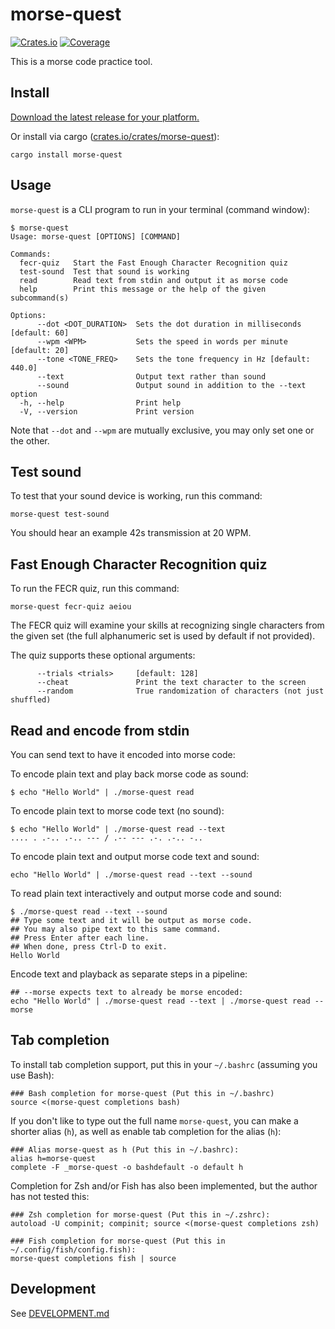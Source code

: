 # morse-quest

[![Crates.io](https://img.shields.io/crates/v/morse-quest?color=blue
)](https://crates.io/crates/morse-quest)
[![Coverage](https://img.shields.io/badge/Coverage-Report-purple)](https://EnigmaCurry.github.io/morse-quest/coverage/master/)

This is a morse code practice tool.

## Install

[Download the latest release for your platform.](https://github.com/EnigmaCurry/morse-quest/releases)

Or install via cargo ([crates.io/crates/morse-quest](https://crates.io/crates/morse-quest)):

```
cargo install morse-quest
```

## Usage

`morse-quest` is a CLI program to run in your terminal (command window):

```
$ morse-quest
Usage: morse-quest [OPTIONS] [COMMAND]

Commands:
  fecr-quiz   Start the Fast Enough Character Recognition quiz
  test-sound  Test that sound is working
  read        Read text from stdin and output it as morse code
  help        Print this message or the help of the given subcommand(s)

Options:
      --dot <DOT_DURATION>  Sets the dot duration in milliseconds [default: 60]
      --wpm <WPM>           Sets the speed in words per minute [default: 20]
      --tone <TONE_FREQ>    Sets the tone frequency in Hz [default: 440.0]
      --text                Output text rather than sound
      --sound               Output sound in addition to the --text option
  -h, --help                Print help
  -V, --version             Print version
```

Note that `--dot` and `--wpm` are mutually exclusive, you may only set
one or the other.

## Test sound

To test that your sound device is working, run this command:

```
morse-quest test-sound
```

You should hear an example 42s transmission at 20 WPM.

## Fast Enough Character Recognition quiz

To run the FECR quiz, run this command:

```
morse-quest fecr-quiz aeiou
```

The FECR quiz will examine your skills at recognizing single
characters from the given set (the full alphanumeric set is used by
default if not provided).

The quiz supports these optional arguments:

```
      --trials <trials>     [default: 128]
      --cheat               Print the text character to the screen
      --random              True randomization of characters (not just shuffled)
```

## Read and encode from stdin

You can send text to have it encoded into morse code:

To encode plain text and play back morse code as sound:

```
$ echo "Hello World" | ./morse-quest read
```

To encode plain text to morse code text (no sound):

```
$ echo "Hello World" | ./morse-quest read --text
.... . .-.. .-.. --- / .-- --- .-. .-.. -..
```

To encode plain text and output morse code text and sound:

```
echo "Hello World" | ./morse-quest read --text --sound
```

To read plain text interactively and output morse code and sound:

```
$ ./morse-quest read --text --sound
## Type some text and it will be output as morse code.
## You may also pipe text to this same command.
## Press Enter after each line.
## When done, press Ctrl-D to exit.
Hello World
```

Encode text and playback as separate steps in a pipeline:

```
## --morse expects text to already be morse encoded:
echo "Hello World" | ./morse-quest read --text | ./morse-quest read --morse
```

## Tab completion

To install tab completion support, put this in your `~/.bashrc` (assuming you use Bash):

```
### Bash completion for morse-quest (Put this in ~/.bashrc)
source <(morse-quest completions bash)
```

If you don't like to type out the full name `morse-quest`, you can make
a shorter alias (`h`), as well as enable tab completion for the alias
(`h`):

```
### Alias morse-quest as h (Put this in ~/.bashrc):
alias h=morse-quest
complete -F _morse-quest -o bashdefault -o default h
```

Completion for Zsh and/or Fish has also been implemented, but the
author has not tested this:

```
### Zsh completion for morse-quest (Put this in ~/.zshrc):
autoload -U compinit; compinit; source <(morse-quest completions zsh)

### Fish completion for morse-quest (Put this in ~/.config/fish/config.fish):
morse-quest completions fish | source
```


## Development

See [DEVELOPMENT.md](DEVELOPMENT.md)
